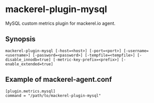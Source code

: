 mackerel-plugin-mysql
=====================

MySQL custom metrics plugin for mackerel.io agent.

## Synopsis

```shell
mackerel-plugin-mysql [-host=<host>] [-port=<port>] [-username=<username>] [-password=<password>] [-tempfile=<tempfile>] [-disable_innodb=true] [-metric-key-prefix=<prefix>] [-enable_extended=true]
```

## Example of mackerel-agent.conf

```
[plugin.metrics.mysql]
command = "/path/to/mackerel-plugin-mysql"
```

